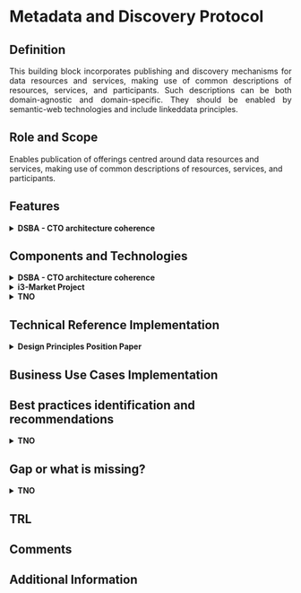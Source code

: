 # Metadata and Discovery Protocol
## Definition
<div align="justify"> This building block incorporates publishing and discovery mechanisms for data resources and services, making use of common descriptions of resources, services, and participants. Such descriptions can be both domain-agnostic and domain-specific. They should be enabled by semantic-web technologies and include linkeddata principles. </div> 

## Role and Scope
<div allign="justify">Enables publication of offerings centred around data resources and services, making use of common descriptions of resources, services, and participants.</div>

## Features 
<details>
  <summary><strong>DSBA - CTO architecture coherence</strong></summary>
  
- Data Asset description
- Reuse of standards
- Standard metadata vocabulary for characterization of data resources
- Discovery service based on standard metadata vocabulary

</details>

## Components and Technologies
<details>
  <summary><strong>DSBA - CTO architecture coherence</strong></summary>
  
- FIWARE: 
  - [TM Forum APIs specifications](https://projects.tmforum.org/wiki/display/API/Open+API+Table) (in the product description) or in CKAN in the dataset description
  - [W3C DCAT v2](https://www.w3.org/TR/vocab-dcat-2/)
  - [DCAT-AP](https://joinup.ec.europa.eu/collection/semantic-interoperability-community-semic/solution/dcat-application-profile-data-portals-europe) ([DCAT-AP 1.1](https://joinup.ec.europa.eu/collection/semantic-interoperability-community-semic/solution/dcat-application-profile-data-portals-europe/release/11) → [DCAT-AP 2.0.0](https://joinup.ec.europa.eu/collection/semantic-interoperability-community-semic/solution/dcat-application-profile-data-portals-europe/release/200))
  - FIWARE [Idra](https://github.com/OPSILab/Idra) component, supporting federation with most popular data publication platforms (CKAN, SOCRATA, DKAN, etc)
- IDSA: 
  - [IDS Informodel](https://w3id.org/idsa/core)
  - [ids](https://w3id.org/idsa/core)
  - [idsm](https://w3id.org/idsa/metamodel)
  - [code](https://w3id.org/idsa/code)
  - [dcam](http://purl.org/dc/dcam)
  - [ns](http://creativecommons.org/n)
  - [owl](http://www.w3.org/2002/07/owl)
  - [freq](http://purl.org/cld/freq)
  - [xsd](http://www.w3.org/2001/XMLSchema)
  - [schema-org](https://schema.org)
  - [skos](http://www.w3.org/2004/02/skos/core)
  - [rdfs](http://www.w3.org/2000/01/rdf-schema)
  - [rfc3986](https://tools.ietf.org/html/rfc3986)
  - [shacl](http://www.w3.org/ns/shacl)
  - [docs](https://postgis.net/docs)
  - [rfc7519](https://tools.ietf.org/html/rfc7519)
  - [dcterms](http://purl.org/dc/terms)
  - [wgs84](http://www.w3.org/2003/01/geo/wgs84_pos)
  - [holdings](https://www.loc.gov/marc/holdings)
  - [dcat](http://www.w3.org/ns/dcat)
  - [locn](http://www.w3.org/ns/locn)
  - [vann](http://purl.org/vocab/vann)
  - [foaf](http://xmlns.com/foaf/0.1)
  - [geonames](http://www.geonames.org/ontology)
  - [spec-md](https://github.com/cloudevents/spec/blob/master/spec.md)
  - [void](http://rdfs.org/ns/void)
  - [org](http://www.w3.org/ns/org)
  - [resource](http://dbpedia.org/resource)
  - [resource](http://purl.org/vocommons/voaf)
  - [url](https://www.gnu.org/software/emacs/manual/html_node/url)
  - [geosparql](http://www.opengis.net/ont/geosparql)
  - [rdf](http://www.w3.org/1999/02/22-rdf-syntax-ns)
  - [time](http://www.w3.org/2006/time)
  - [odrl](http://www.w3.org/ns/odrl/2)

</details>
  
<details>
  <summary><strong>i3-Market Project</strong></summary>
  
- Smart Contract Manager
- Auditable Accounting
- Offering registration
- Semantic mapping
- Vocabulary management
- Offering Discovery
- Semantic orchestrator
  
For more detailed information visit the [source's webpage.](http://open-source.i3-market.eu/technical-information/i3-market-architecture/)
  
</details>

<details>
  <summary><strong>TNO</strong></summary>
  
  - IDS Connector (including Access/Usage Control)
  - IDS Data Apps (and APIs)
  - IDS Broker
  - IDS DAPS
  - IDS Clearing House.

  In process of developing:
  - Vocabulary Hub
  - App Store
  - Federated Catalogue
  - Federated Identity Management. 
</details>

## Technical Reference Implementation
<details>
  <summary><strong>Design Principles Position Paper</strong></summary>
  
<div align="justify">A data space participant analyses the terms and conditions linked to a given data resource and acquires the corresponding access/usage rights in line with these terms and conditions.</div>
  
</details>

## Business Use Cases Implementation

## Best practices identification and recommendations
<details>
  <summary><strong>TNO</strong></summary>
  
  - It's recommended that end-users don't develop the IDS components by themselves. Instead, they can use the services offered by IT integrators.
</details> 

## Gap or what is missing?
<details>
  <summary><strong>TNO</strong></summary>
  
  - Components related to federation of data spaces are still under active R&D and require more attention.
  - Governance and legal building blocks are still not completely defined. 
</details>

## TRL

## Comments

## Additional Information
